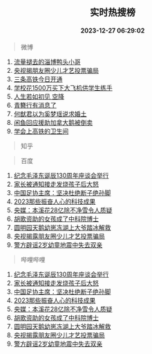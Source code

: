 <div align="center"><h2>实时热搜榜</h2><h4>2023-12-27 06:29:02</h4></div>

> 微博  

1. [流量褪去的淄博鸭头小哥](https://s.weibo.com/weibo?q=%23%E6%B5%81%E9%87%8F%E8%A4%AA%E5%8E%BB%E7%9A%84%E6%B7%84%E5%8D%9A%E9%B8%AD%E5%A4%B4%E5%B0%8F%E5%93%A5%23&t=31&band_rank=1&Refer=top)<br />
2. [央视揭朋友圈少儿才艺投票骗局](https://s.weibo.com/weibo?q=%23%E5%A4%AE%E8%A7%86%E6%8F%AD%E6%9C%8B%E5%8F%8B%E5%9C%88%E5%B0%91%E5%84%BF%E6%89%8D%E8%89%BA%E6%8A%95%E7%A5%A8%E9%AA%97%E5%B1%80%23&t=31&band_rank=2&Refer=top)<br />
3. [三条高铁今日开通](https://s.weibo.com/weibo?q=%23%E4%B8%89%E6%9D%A1%E9%AB%98%E9%93%81%E4%BB%8A%E6%97%A5%E5%BC%80%E9%80%9A%23&t=31&band_rank=3&Refer=top)<br />
4. [学校花1500万买下大飞机供学生练手](https://s.weibo.com/weibo?q=%23%E5%AD%A6%E6%A0%A1%E8%8A%B11500%E4%B8%87%E4%B9%B0%E4%B8%8B%E5%A4%A7%E9%A3%9E%E6%9C%BA%E4%BE%9B%E5%AD%A6%E7%94%9F%E7%BB%83%E6%89%8B%23&t=31&band_rank=4&Refer=top)<br />
5. [人生若如初见 空降](https://s.weibo.com/weibo?q=%E4%BA%BA%E7%94%9F%E8%8B%A5%E5%A6%82%E5%88%9D%E8%A7%81%20%E7%A9%BA%E9%99%8D&t=31&band_rank=5&Refer=top)<br />
6. [青簪行有消息了](https://s.weibo.com/weibo?q=%E9%9D%92%E7%B0%AA%E8%A1%8C%E6%9C%89%E6%B6%88%E6%81%AF%E4%BA%86&t=31&band_rank=6&Refer=top)<br />
7. [何猷君以为奚梦瑶说求婚土](https://s.weibo.com/weibo?q=%E4%BD%95%E7%8C%B7%E5%90%9B%E4%BB%A5%E4%B8%BA%E5%A5%9A%E6%A2%A6%E7%91%B6%E8%AF%B4%E6%B1%82%E5%A9%9A%E5%9C%9F&t=31&band_rank=7&Refer=top)<br />
8. [闲鱼回应援助加拿大鹅被倒卖](https://s.weibo.com/weibo?q=%23%E9%97%B2%E9%B1%BC%E5%9B%9E%E5%BA%94%E6%8F%B4%E5%8A%A9%E5%8A%A0%E6%8B%BF%E5%A4%A7%E9%B9%85%E8%A2%AB%E5%80%92%E5%8D%96%23&t=31&band_rank=8&Refer=top)<br />
9. [学会上高铁的卫生间](https://s.weibo.com/weibo?q=%E5%AD%A6%E4%BC%9A%E4%B8%8A%E9%AB%98%E9%93%81%E7%9A%84%E5%8D%AB%E7%94%9F%E9%97%B4&t=31&band_rank=9&Refer=top)<br />

> 知乎  


> 百度  

1. [纪念毛泽东诞辰130周年座谈会举行](https://www.baidu.com/s?wd=%E7%BA%AA%E5%BF%B5%E6%AF%9B%E6%B3%BD%E4%B8%9C%E8%AF%9E%E8%BE%B0130%E5%91%A8%E5%B9%B4%E5%BA%A7%E8%B0%88%E4%BC%9A%E4%B8%BE%E8%A1%8C&sa=fyb_news&rsv_dl=fyb_news)<br />
2. [家长被通知接走发烧孩子后大怒](https://www.baidu.com/s?wd=%E5%AE%B6%E9%95%BF%E8%A2%AB%E9%80%9A%E7%9F%A5%E6%8E%A5%E8%B5%B0%E5%8F%91%E7%83%A7%E5%AD%A9%E5%AD%90%E5%90%8E%E5%A4%A7%E6%80%92&sa=fyb_news&rsv_dl=fyb_news)<br />
3. [中国足协主席：坚决杜绝断子绝孙脚](https://www.baidu.com/s?wd=%E4%B8%AD%E5%9B%BD%E8%B6%B3%E5%8D%8F%E4%B8%BB%E5%B8%AD%EF%BC%9A%E5%9D%9A%E5%86%B3%E6%9D%9C%E7%BB%9D%E6%96%AD%E5%AD%90%E7%BB%9D%E5%AD%99%E8%84%9A&sa=fyb_news&rsv_dl=fyb_news)<br />
4. [2023那些振奋人心的科技成果](https://www.baidu.com/s?wd=2023%E9%82%A3%E4%BA%9B%E6%8C%AF%E5%A5%8B%E4%BA%BA%E5%BF%83%E7%9A%84%E7%A7%91%E6%8A%80%E6%88%90%E6%9E%9C&sa=fyb_news&rsv_dl=fyb_news)<br />
5. [央媒：本溪花28亿除不净雪令人质疑](https://www.baidu.com/s?wd=%E5%A4%AE%E5%AA%92%EF%BC%9A%E6%9C%AC%E6%BA%AA%E8%8A%B128%E4%BA%BF%E9%99%A4%E4%B8%8D%E5%87%80%E9%9B%AA%E4%BB%A4%E4%BA%BA%E8%B4%A8%E7%96%91&sa=fyb_news&rsv_dl=fyb_news)<br />
6. [胡歌资助的女孩成了中科院博士](https://www.baidu.com/s?wd=%E8%83%A1%E6%AD%8C%E8%B5%84%E5%8A%A9%E7%9A%84%E5%A5%B3%E5%AD%A9%E6%88%90%E4%BA%86%E4%B8%AD%E7%A7%91%E9%99%A2%E5%8D%9A%E5%A3%AB&sa=fyb_news&rsv_dl=fyb_news)<br />
7. [圆明园天鹅幼崽冻湖上大爷踏冰解救](https://www.baidu.com/s?wd=%E5%9C%86%E6%98%8E%E5%9B%AD%E5%A4%A9%E9%B9%85%E5%B9%BC%E5%B4%BD%E5%86%BB%E6%B9%96%E4%B8%8A%E5%A4%A7%E7%88%B7%E8%B8%8F%E5%86%B0%E8%A7%A3%E6%95%91&sa=fyb_news&rsv_dl=fyb_news)<br />
8. [央视揭露朋友圈少儿才艺投票骗局](https://www.baidu.com/s?wd=%E5%A4%AE%E8%A7%86%E6%8F%AD%E9%9C%B2%E6%9C%8B%E5%8F%8B%E5%9C%88%E5%B0%91%E5%84%BF%E6%89%8D%E8%89%BA%E6%8A%95%E7%A5%A8%E9%AA%97%E5%B1%80&sa=fyb_news&rsv_dl=fyb_news)<br />
9. [警方辟谣2岁幼童地震中失去双亲](https://www.baidu.com/s?wd=%E8%AD%A6%E6%96%B9%E8%BE%9F%E8%B0%A32%E5%B2%81%E5%B9%BC%E7%AB%A5%E5%9C%B0%E9%9C%87%E4%B8%AD%E5%A4%B1%E5%8E%BB%E5%8F%8C%E4%BA%B2&sa=fyb_news&rsv_dl=fyb_news)<br />

> 哔哩哔哩  

1. [纪念毛泽东诞辰130周年座谈会举行](https://www.baidu.com/s?wd=%E7%BA%AA%E5%BF%B5%E6%AF%9B%E6%B3%BD%E4%B8%9C%E8%AF%9E%E8%BE%B0130%E5%91%A8%E5%B9%B4%E5%BA%A7%E8%B0%88%E4%BC%9A%E4%B8%BE%E8%A1%8C&sa=fyb_news&rsv_dl=fyb_news)<br />
2. [家长被通知接走发烧孩子后大怒](https://www.baidu.com/s?wd=%E5%AE%B6%E9%95%BF%E8%A2%AB%E9%80%9A%E7%9F%A5%E6%8E%A5%E8%B5%B0%E5%8F%91%E7%83%A7%E5%AD%A9%E5%AD%90%E5%90%8E%E5%A4%A7%E6%80%92&sa=fyb_news&rsv_dl=fyb_news)<br />
3. [中国足协主席：坚决杜绝断子绝孙脚](https://www.baidu.com/s?wd=%E4%B8%AD%E5%9B%BD%E8%B6%B3%E5%8D%8F%E4%B8%BB%E5%B8%AD%EF%BC%9A%E5%9D%9A%E5%86%B3%E6%9D%9C%E7%BB%9D%E6%96%AD%E5%AD%90%E7%BB%9D%E5%AD%99%E8%84%9A&sa=fyb_news&rsv_dl=fyb_news)<br />
4. [2023那些振奋人心的科技成果](https://www.baidu.com/s?wd=2023%E9%82%A3%E4%BA%9B%E6%8C%AF%E5%A5%8B%E4%BA%BA%E5%BF%83%E7%9A%84%E7%A7%91%E6%8A%80%E6%88%90%E6%9E%9C&sa=fyb_news&rsv_dl=fyb_news)<br />
5. [央媒：本溪花28亿除不净雪令人质疑](https://www.baidu.com/s?wd=%E5%A4%AE%E5%AA%92%EF%BC%9A%E6%9C%AC%E6%BA%AA%E8%8A%B128%E4%BA%BF%E9%99%A4%E4%B8%8D%E5%87%80%E9%9B%AA%E4%BB%A4%E4%BA%BA%E8%B4%A8%E7%96%91&sa=fyb_news&rsv_dl=fyb_news)<br />
6. [胡歌资助的女孩成了中科院博士](https://www.baidu.com/s?wd=%E8%83%A1%E6%AD%8C%E8%B5%84%E5%8A%A9%E7%9A%84%E5%A5%B3%E5%AD%A9%E6%88%90%E4%BA%86%E4%B8%AD%E7%A7%91%E9%99%A2%E5%8D%9A%E5%A3%AB&sa=fyb_news&rsv_dl=fyb_news)<br />
7. [圆明园天鹅幼崽冻湖上大爷踏冰解救](https://www.baidu.com/s?wd=%E5%9C%86%E6%98%8E%E5%9B%AD%E5%A4%A9%E9%B9%85%E5%B9%BC%E5%B4%BD%E5%86%BB%E6%B9%96%E4%B8%8A%E5%A4%A7%E7%88%B7%E8%B8%8F%E5%86%B0%E8%A7%A3%E6%95%91&sa=fyb_news&rsv_dl=fyb_news)<br />
8. [央视揭露朋友圈少儿才艺投票骗局](https://www.baidu.com/s?wd=%E5%A4%AE%E8%A7%86%E6%8F%AD%E9%9C%B2%E6%9C%8B%E5%8F%8B%E5%9C%88%E5%B0%91%E5%84%BF%E6%89%8D%E8%89%BA%E6%8A%95%E7%A5%A8%E9%AA%97%E5%B1%80&sa=fyb_news&rsv_dl=fyb_news)<br />
9. [警方辟谣2岁幼童地震中失去双亲](https://www.baidu.com/s?wd=%E8%AD%A6%E6%96%B9%E8%BE%9F%E8%B0%A32%E5%B2%81%E5%B9%BC%E7%AB%A5%E5%9C%B0%E9%9C%87%E4%B8%AD%E5%A4%B1%E5%8E%BB%E5%8F%8C%E4%BA%B2&sa=fyb_news&rsv_dl=fyb_news)<br />
